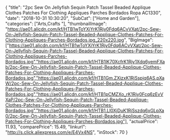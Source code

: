 {
	"title": "2pc Sew On Jellyfish Sequin Patch Tassel Beaded Applique Clothes Patches For Clothing Appliques Parches Bordados Ropa AC1330",
	"date": "2018-10-31 10:30:20",
	"SubCat": ["Home and Garden"],
	"categories": ["Arts,Crafts "],
	"thumbnailImage": "https://ae01.alicdn.com/kf/HTB1wToYXiYrK1Rjy0Fdq6ACvVXat/2pc-Sew-On-Jellyfish-Sequin-Patch-Tassel-Beaded-Applique-Clothes-Patches-For-Clothing-Appliques-Parches-Bordados.jpg_220x220.jpg",
	"BigImage": ["https://ae01.alicdn.com/kf/HTB1wToYXiYrK1Rjy0Fdq6ACvVXat/2pc-Sew-On-Jellyfish-Sequin-Patch-Tassel-Beaded-Applique-Clothes-Patches-For-Clothing-Appliques-Parches-Bordados.jpg","https://ae01.alicdn.com/kf/HTB1lK70XcfrK1Rjy1Xdq6yemFXab/2pc-Sew-On-Jellyfish-Sequin-Patch-Tassel-Beaded-Applique-Clothes-Patches-For-Clothing-Appliques-Parches-Bordados.jpg","https://ae01.alicdn.com/kf/HTB1Gm.ZXizxK1RjSspjq6AS.pXaW/2pc-Sew-On-Jellyfish-Sequin-Patch-Tassel-Beaded-Applique-Clothes-Patches-For-Clothing-Appliques-Parches-Bordados.jpg","https://ae01.alicdn.com/kf/HTB1pCMZXo_rK1Rjy0Fcq6zEvVXaP/2pc-Sew-On-Jellyfish-Sequin-Patch-Tassel-Beaded-Applique-Clothes-Patches-For-Clothing-Appliques-Parches-Bordados.jpg","https://ae01.alicdn.com/kf/HTB1.LI0XjDuK1RjSszdq6xGLpXa0/2pc-Sew-On-Jellyfish-Sequin-Patch-Tassel-Beaded-Applique-Clothes-Patches-For-Clothing-Appliques-Parches-Bordados.jpg"],
	"actualPrice": 11.93,
	"comparePrice": 15.49,
	"linkurl": "http://s.click.aliexpress.com/e/E4Vx4NS",
	"inStock": 70
}
